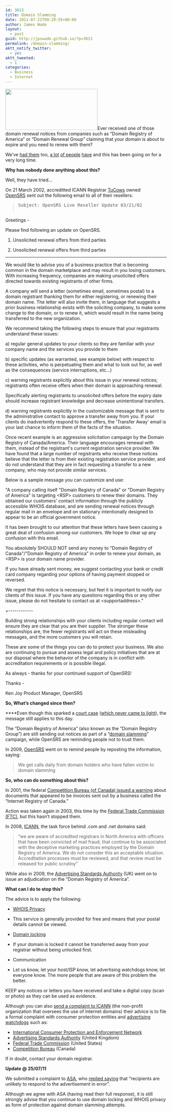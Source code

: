 ```yaml
---
id: 3013
title: Domain Slamming
date: 2011-07-21T09:29:55+00:00
author: James Wade
layout:
  - post
guid: http://jpswade.github.io/?p=3013
permalink: /domain-slamming/
aktt_notify_twitter:
  - yes
aktt_tweeted:
  - 1
categories:
  - Business
  - Internet
---
```

<p class="lead">
  <a href="http://labs.phurix.net/upload/dng-stop.png"><img class="alignright" title="Stop Domain Renewal Group" src="http://labs.phurix.net/upload/dng-stop.png" alt="" width="288" height="128" /></a>Ever received one of those domain renewal notices from companies such as &#8220;Domain Registry of America&#8221; or &#8220;Domain Renewal Group&#8221; claiming that your domain is about to expire and you need to renew with them?
</p>

We&#8217;ve [had them](http://www.flickr.com/photos/jpswade/5940085942/in/photostream) too, [a lot](http://www.flickr.com/photos/danielbowen/5198227312/) [of people](http://www.flickr.com/photos/smemon/5449552010/) [have](http://www.flickr.com/photos/palander/4519792043/) and this has been going on for a very long time.

**Why has nobody done anything about this?**

<!--more-->

Well, they have tried&#8230;

On 21 March 2002, accreditted ICANN Registrar [TuCow](http://www.tucowsinc.com/)[s](http://www.tucowsinc.com/) owned [OpenSRS](http://www.opensrs.com/) sent out the following email to all of their resellers:

> <pre>Subject: OpenSRS Live Reseller Update 03/21/02

Greetings -

Please find following an update on OpenSRS.

1. Unsolicited renewal offers from third parties

1. Unsolicited renewal offers from third parties
-------------------
We would like to advise you of a business practice that is
becoming common in the domain marketplace and may result
in you losing customers. With increasing frequency,
companies are making unsolicited offers directed towards
existing registrants of other firms.

A company will send a letter (sometimes email, sometimes
postal) to a domain registrant thanking them for either
registering, or renewing their domain name.  The letter
will also invite them, in language that suggests a prior
business relationship exists with the soliciting company,
to make some change to the domain, or to renew it, which
would result in the name being transferred to the new
organization.

We recommend taking the following steps to ensure that
your registrants understand these issues:

a) regular general updates to your clients so they are
familiar with your company name and the services you
provide to them

b) specific updates (as warranted, see example below) with
respect to these activities, who is perpetuating them and
what to look out for, as well as the consequences
(service interruptions, etc...)

c) warning registrants explicitly about this issue in your
renewal notices; registrants often receive offers when
their domain is approaching renewal.

Specifically alerting registrants to unsolicited offers
before the expiry date should increase registrant
knowledge and decrease unintentional transfers.

d) warning registrants explicitly in the customizable
message that is sent to the administrative contact to
approve a transfer away from you. If your clients do
inadvertently respond to these offers, the 'Transfer
Away' email is your last chance to inform them of the
facts of the situation.

Once recent example is an aggressive solicitation
campaign by the Domain Registry of Canada/America. Their
language encourages renewal with them, instead of the
registrant's current registration service provider. We
have found that a large number of registrants who receive
these notices believe that the letter is from their
existing registration service provider, and do not
understand that they are in fact requesting a transfer to
a new company, who may not provide similar services.

Below is a sample message you can customize and use:

"A company calling itself "Domain Registry of Canada" or
"Domain Registry of America" is targeting &lt;RSP&gt; customers
to renew their domains.  They obtained our customers'
contact information through the publicly accessible
WHOIS database, and are sending renewal notices through
regular mail in an envelope and on stationary
intentionally designed to appear to be an official
government notice.

It has been brought to our attention that these letters
have been causing a great deal of confusion among our
customers.  We hope to clear up any confusion with this
email.

You absolutely SHOULD NOT send any money to "Domain
Registry of Canada"/"Domain Registry of America" in order
to renew your domain, as &lt;RSP&gt; is your domain name
provider.

If you have already sent money, we suggest contacting your
bank or credit card company regarding your options of
having payment stopped or reversed.

We regret that this notice is necessary, but feel it is
important to notify our clients of this issue.  If you
have any questions regarding this or any other issue,
please do not hesitate to contact us at &lt;supportaddress&gt;."

+------------

Building strong relationships with your clients including
regular contact will ensure they are clear that you are
their supplier. The stronger these relationships are, the
fewer registrants will act on these misleading messages,
and the more customers you will retain.

These are some of the things you can do to protect your
business. We also are continuing to pursue and assess
legal and policy initiatives that are at our disposal
where the behavior of the company is in conflict with
accreditation requirements or is possible illegal.

As always - thanks for your continued support of OpenSRS!

Thanks -

Ken Joy
Product Manager, OpenSRS</pre>

**So, What&#8217;s changed since then?**

****Even though this sparked a [court case](http://web.archive.org/web/20030810122021/http://comingsoon.tucows.com/.court_case/) ([which never came to light](http://markets.financialcontent.com/stocks/action/getedgarwindow?accesscode=91205702031385#toc_dm1459_1)), the message still applies to this day.

The &#8220;Domain Registry of America&#8221; (also known as the &#8220;Domain Registry Group&#8221;) are still sending out notices as part of a &#8220;[domain slamming](http://en.wikipedia.org/wiki/Domain_slamming)&#8221; campaign, while OpenSRS are reminding people not to trust them.

In 2009, [OpenSRS](http://www.opensrs.com/blog/2009/06/repost-beware-of-fake-domain-name-renewal-notices/) went on to remind people by reposting the information, saying:

> We get calls daily from domain holders who have fallen victim to domain slamming

**So, who can do something about this?**

In 2001, the federal [Competition Bureau (of Canada) issued a warning](http://www.competitionbureau.gc.ca/eic/site/cb-bc.nsf/eng/00528.html) about documents that appeared to be invoices sent out by a business called the &#8220;Internet Registry of Canada.&#8221;

Action was taken again in 2003, this time by the [Federal Trade Commission (FTC)](http://www.ftc.gov/opa/2003/12/domainreg.shtm), but this hasn&#8217;t stopped them.

In 2008, [ICANN](http://www.atlarge.icann.org/en/correspondence/correspondence-14sep.htm), the task force behind .com and .net domains said:

> &#8220;we are aware of accredited registrars in North America with officers that have been convicted of mail fraud, that continue to be associated with the deceptive marketing practices employed by the Domain Registry of America. We do not consider this an acceptable situation. Accreditation processes must be reviewed, and that review must be released for public scrutiny&#8221;

While also in 2009, the [Advertising Standards Authority](http://www.asa.org.uk/Asa-Action/Adjudications/2009/11/Domain-Registry-of-America/TF_ADJ_47583.aspx) (UK) went on to issue an adjudication on the &#8220;Domain Registry of America&#8221;.

**What can I do to stop this?**

The advice is to apply the following:

  * [WHOIS Privacy](http://en.wikipedia.org/wiki/Domain_privacy)
  * This service is generally provided for free and means that your postal details cannot be viewed.

  * [Domain locking](http://en.wikipedia.org/wiki/Registrar-Lock)
  * If your domain is locked it cannot be transferred away from your registrar without being unlocked first.

  * Communication
  * Let us know, let your host/ISP know, let advertising watchdogs know, let everyone know. The more people that are aware of this problem the better.

KEEP any notices or letters you have received and take a digital copy (scan or photo) as they can be used as evidence.

Although you can also [send a complaint to ICANN](http://reports.internic.net/cgi/registrars/problem-report.cgi) (the non-profit organization that oversees the use of Internet domains) their advice is to file a formal complaint with consumer protection entities and [advertising watchdogs](http://en.wikipedia.org/wiki/Category:Media_complaints_authorities) such as:

  * [International Consumer Protection and Enforcement Network](https://icpen.org/)
  * [Advertising Standards Authority](http://www.asa.org.uk/) (United Kingdom)
  * [Federal Trade Commission](http://www.ftc.gov/) (United States)
  * [Competition Bureau](http://www.competitionbureau.gc.ca/) (Canada)

If in doubt, contact your domain registrar.

**Update @ 25/07/11**

We submitted a complaint to [ASA](http://en.wikipedia.org/wiki/Advertising_Standards_Authority_(United_Kingdom)), who [replied saying](http://pastebin.com/Daif2EmK) that &#8220;recipients are unlikely to respond to the advertisement in error&#8221;.

Although we agree with ASA (having read their full response), it is still strongly advise that you continue to use domain locking and WHOIS privacy as form of protection against domain slamming attempts.